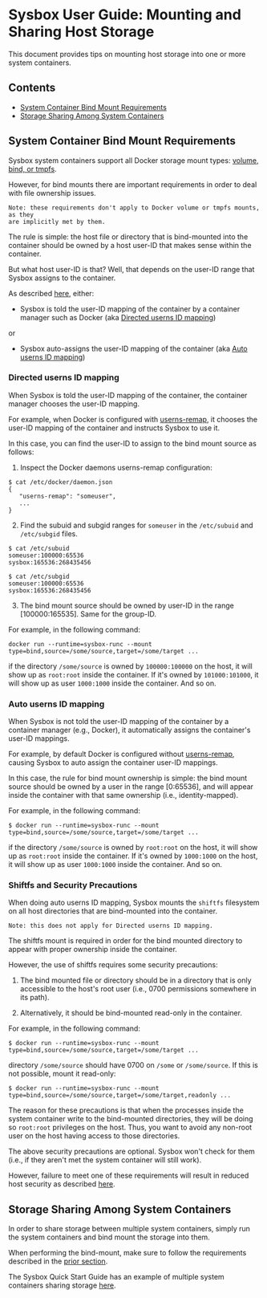 # Sysbox User Guide: Mounting and Sharing Host Storage

This document provides tips on mounting host storage into one or more system containers.

## Contents

-   [System Container Bind Mount Requirements](#system-container-bind-mount-requirements)
-   [Storage Sharing Among System Containers](#storage-sharing-among-system-containers)

## System Container Bind Mount Requirements

Sysbox system containers support all Docker storage mount types:
[volume, bind, or tmpfs](https://docs.docker.com/storage/).

However, for bind mounts there are important requirements in order to deal with
file ownership issues.

    Note: these requirements don't apply to Docker volume or tmpfs mounts, as they
    are implicitly met by them.

The rule is simple: the host file or directory that is bind-mounted into the container
should be owned by a host user-ID that makes sense within the container.

But what host user-ID is that? Well, that depends on the user-ID range that
Sysbox assigns to the container.

As described [here](security.md#user-namespace-id-mapping), either:

-   Sysbox is told the user-ID mapping of the container by a container manager such as Docker (aka [Directed userns ID mapping](security.md#directed-userns-id-mapping))

or

-   Sysbox auto-assigns the user-ID mapping of the container (aka [Auto userns ID mapping](security.md#auto-userns-id-mapping))

### Directed userns ID mapping

When Sysbox is told the user-ID mapping of the container, the container manager
chooses the user-ID mapping.

For example, when Docker is configured with
[userns-remap](https://docs.docker.com/engine/security/userns-remap/), it
chooses the user-ID mapping of the container and instructs Sysbox to use it.

In this case, you can find the user-ID to assign to the bind mount source as
follows:

1) Inspect the Docker daemons userns-remap configuration:

```console
$ cat /etc/docker/daemon.json
{
   "userns-remap": "someuser",
   ...
}
```

2) Find the subuid and subgid ranges for `someuser` in the `/etc/subuid` and
   `/etc/subgid` files.

```console
$ cat /etc/subuid
someuser:100000:65536
sysbox:165536:268435456

$ cat /etc/subgid
someuser:100000:65536
sysbox:165536:268435456
```

3) The bind mount source should be owned by user-ID in the range [100000:165535].
   Same for the group-ID.

For example, in the following command:

    docker run --runtime=sysbox-runc --mount type=bind,source=/some/source,target=/some/target ...

if the directory `/some/source` is owned by `100000:100000` on the host, it will
show up as `root:root` inside the container. If it's owned by `101000:101000`,
it will show up as user `1000:1000` inside the container. And so on.

### Auto userns ID mapping

When Sysbox is not told the user-ID mapping of the container by a container
manager (e.g., Docker), it automatically assigns the container's user-ID
mappings.

For example, by default Docker is configured without [userns-remap](https://docs.docker.com/engine/security/userns-remap/),
causing Sysbox to auto assign the container user-ID mappings.

In this case, the rule for bind mount ownership is simple: the bind mount source
should be owned by a user in the range [0:65536], and will appear inside the
container with that same ownership (i.e., identity-mapped).

For example, in the following command:

```console
$ docker run --runtime=sysbox-runc --mount type=bind,source=/some/source,target=/some/target ...
```

if the directory `/some/source` is owned by `root:root` on the host, it will show up as `root:root`
inside the container. If it's owned by `1000:1000` on the host, it will show up as
user `1000:1000` inside the container. And so on.

### Shiftfs and Security Precautions

When doing auto userns ID mapping, Sysbox mounts the `shiftfs` filesystem on
all host directories that are bind-mounted into the container.

    Note: this does not apply for Directed userns ID mapping.

The shiftfs mount is required in order for the bind mounted directory to appear
with proper ownership inside the container.

However, the use of shiftfs requires some security precautions:

1) The bind mounted file or directory should be in a directory that is only
   accessible to the host's root user (i.e., 0700 permissions somewhere in its
   path).

2) Alternatively, it should be bind-mounted read-only in the container.

For example, in the following command:

```console
$ docker run --runtime=sysbox-runc --mount type=bind,source=/some/source,target=/some/target ...
```

directory `/some/source` should have 0700 on `/some` or `/some/source`. If this is not
possible, mount it read-only:

```console
$ docker run --runtime=sysbox-runc --mount type=bind,source=/some/source,target=/some/target,readonly ...
```

The reason for these precautions is that when the processes inside the system
container write to the bind-mounted directories, they will be doing so
`root:root` privileges on the host. Thus, you want to avoid any non-root user on
the host having access to those directories.

The above security precautions are optional. Sysbox won't check for them (i.e.,
if they aren't met the system container will still work).

However, failure to meet one of these requirements will result in reduced host
security as described [here](design.md#shiftfs-security-precautions).

## Storage Sharing Among System Containers

In order to share storage between multiple system containers, simply run the
system containers and bind mount the storage into them.

When performing the bind-mount, make sure to follow the requirements described in
the [prior section](#system-container-bind-mount-requirements).

The Sysbox Quick Start Guide has an example of multiple system containers
sharing storage [here](../quickstart/storage.md#sharing-storage-among-system-containers).

